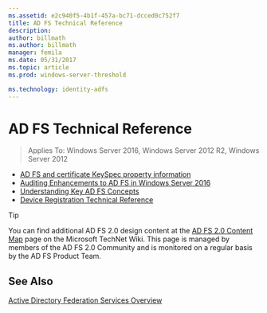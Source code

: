 ```yaml
---
ms.assetid: e2c940f5-4b1f-457a-bc71-dcced0c752f7
title: AD FS Technical Reference
description:
author: billmath
ms.author: billmath
manager: femila
ms.date: 05/31/2017
ms.topic: article
ms.prod: windows-server-threshold

ms.technology: identity-adfs
---
```

# AD FS Technical Reference

>Applies To: Windows Server 2016, Windows Server 2012 R2, Windows Server 2012

 - [AD FS and certificate KeySpec property information](../ad-fs/technical-reference/AD-FS-and-KeySpec-Property.md)
- [Auditing Enhancements to AD FS in Windows Server 2016](../ad-fs/technical-reference/auditing-enhancements-to-ad-fs-in-windows-server.md)
-   [Understanding Key AD FS Concepts](../ad-fs/technical-reference/Understanding-Key-AD-FS-Concepts.md)
-   [Device Registration Technical Reference](../ad-fs/technical-reference/Device-Registration-Technical-Reference.md)

> [!TIP]
> You can find additional AD FS 2.0 design content at the [AD FS 2.0 Content Map](http://social.technet.microsoft.com/wiki/contents/articles/2735.ad-fs-2-0-content-map.aspx) page on the Microsoft TechNet Wiki. This page is managed by members of the AD FS 2.0 Community and is monitored on a regular basis by the AD FS Product Team.

## See Also
[Active Directory Federation Services Overview](AD-FS-2016-Overview.md)



